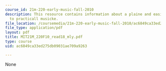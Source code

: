 ```yaml
---
course_id: 21m-220-early-music-fall-2010
description: This resource contains information about a plaine and easie introduction
  to practicall musicke.
file_location: /coursemedia/21m-220-early-music-fall-2010/ac6849ca33ed275db09031ae709a9263_MIT21M_220F10_read18_mly.pdf
file_type: application/pdf
layout: pdf
title: MIT21M_220F10_read18_mly.pdf
type: course
uid: ac6849ca33ed275db09031ae709a9263

---
```

None
